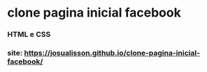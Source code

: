 # clone pagina inicial facebook

### HTML e CSS

### site: https://josualisson.github.io/clone-pagina-inicial-facebook/
